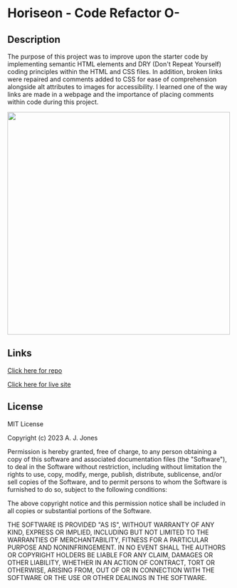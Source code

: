 # Horiseon - Code Refactor O-

## Description
The purpose of this project was to improve upon the starter code by implementing semantic HTML elements and DRY (Don't Repeat Yourself) coding principles within the HTML and CSS files. In addition, broken links were repaired and comments added to CSS for ease of comprehension alongside alt attributes to images for accessibility. I learned one of the way links are made in a webpage and the importance of placing comments within code during this project.

<img src="./assets/images/horiseon-site-snapshot.png" width="500">

## Links
[Click here for repo](https://github.com/Lykrin-X/horiseon-refactor-fable)

[Click here for live site](https://lykrin-x.github.io/horiseon-refactor-fable/)

## License
MIT License

Copyright (c) 2023 A. J. Jones

Permission is hereby granted, free of charge, to any person obtaining a copy
of this software and associated documentation files (the "Software"), to deal
in the Software without restriction, including without limitation the rights
to use, copy, modify, merge, publish, distribute, sublicense, and/or sell
copies of the Software, and to permit persons to whom the Software is
furnished to do so, subject to the following conditions:

The above copyright notice and this permission notice shall be included in all
copies or substantial portions of the Software.

THE SOFTWARE IS PROVIDED "AS IS", WITHOUT WARRANTY OF ANY KIND, EXPRESS OR
IMPLIED, INCLUDING BUT NOT LIMITED TO THE WARRANTIES OF MERCHANTABILITY,
FITNESS FOR A PARTICULAR PURPOSE AND NONINFRINGEMENT. IN NO EVENT SHALL THE
AUTHORS OR COPYRIGHT HOLDERS BE LIABLE FOR ANY CLAIM, DAMAGES OR OTHER
LIABILITY, WHETHER IN AN ACTION OF CONTRACT, TORT OR OTHERWISE, ARISING FROM,
OUT OF OR IN CONNECTION WITH THE SOFTWARE OR THE USE OR OTHER DEALINGS IN THE
SOFTWARE.
